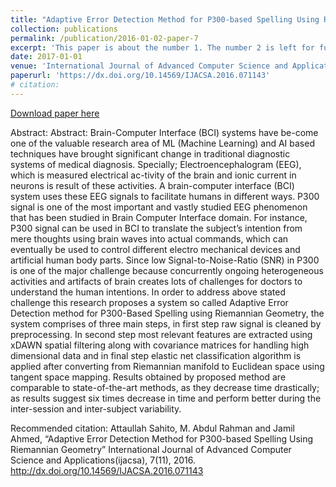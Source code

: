 ```yaml
---
title: "Adaptive Error Detection Method for P300-based Spelling Using Riemannian Geometry"
collection: publications
permalink: /publication/2016-01-02-paper-7
excerpt: 'This paper is about the number 1. The number 2 is left for future work.'
date: 2017-01-01
venue: 'International Journal of Advanced Computer Science and Applications(ijacsa), Volume 7 Issue 11, 2016.'
paperurl: 'https://dx.doi.org/10.14569/IJACSA.2016.071143'
# citation: 
---
```

<!-- This paper is about the number 1. The number 2 is left for future work. -->

[Download paper here](https://thesai.org/Publications/ViewPaper?Volume=7&Issue=11&Code=ijacsa&SerialNo=43)

Abstract: Abstract: Brain-Computer Interface (BCI) systems have be-come one of the valuable research area of ML (Machine Learning) and AI based techniques have brought significant change in traditional diagnostic systems of medical diagnosis. Specially; Electroencephalogram (EEG), which is measured electrical ac-tivity of the brain and ionic current in neurons is result of these activities. A brain-computer interface (BCI) system uses these EEG signals to facilitate humans in different ways. P300 signal is one of the most important and vastly studied EEG phenomenon that has been studied in Brain Computer Interface domain. For instance, P300 signal can be used in BCI to translate the subject’s intention from mere thoughts using brain waves into actual commands, which can eventually be used to control different electro mechanical devices and artificial human body parts. Since low Signal-to-Noise-Ratio (SNR) in P300 is one of the major challenge because concurrently ongoing heterogeneous activities and artifacts of brain creates lots of challenges for doctors to understand the human intentions. In order to address above stated challenge this research proposes a system so called Adaptive Error Detection method for P300-Based Spelling using Riemannian Geometry, the system comprises of three main steps, in first step raw signal is cleaned by preprocessing. In second step most relevant features are extracted using xDAWN spatial filtering along with covariance matrices for handling high dimensional data and in final step elastic net classification algorithm is applied after converting from Riemannian manifold to Euclidean space using tangent space mapping. Results obtained by proposed method are comparable to state-of-the-art methods, as they decrease time drastically; as results suggest six times decrease in time and perform better during the inter-session and inter-subject variability.


Recommended citation: Attaullah Sahito, M. Abdul Rahman and Jamil Ahmed, “Adaptive Error Detection Method for P300-based Spelling Using Riemannian Geometry” International Journal of Advanced Computer Science and Applications(ijacsa), 7(11), 2016. http://dx.doi.org/10.14569/IJACSA.2016.071143
